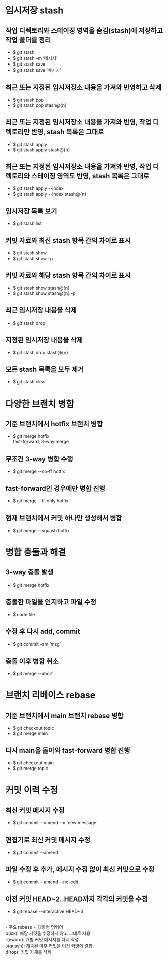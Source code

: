 # 임시저장 stash

## 작업 디렉토리와 스테이징 영역을 숨김(stash)에 저장하고 작업 폴더를 정리
- $ git stash
- $ git stash –m ‘메시지’
- $ git stash save
- $ git stash save ‘메시지’

## 최근 또는 지정된 임시저장소 내용을 가져와 반영하고 삭제
- $ git stash pop
- $ git stash pop stash@{n}

## 최근 또는 지정된 임시저장소 내용을 가져와 반영, 작업 디렉토리만 반영, stash 목록은 그대로
- $ git stash apply
- $ git stash apply stash@{n}

## 최근 또는 지정된 임시저장소 내용을 가져와 반영, 작업 디렉토리와 스테이징 영역도 반영, stash 목록은 그대로
- $ git stash apply --index
- $ git stash apply --index stash@{n}
## 임시저장 목록 보기
- $ git stash list


## 커밋 자료와 최신 stash 항목 간의 차이로 표시
- $ git stash show
- $ git stash show –p

## 커밋 자료와 해당 stash 항목 간의 차이로 표시
- $ git stash show stash@{n}
- $ git stash show stash@{n} -p

## 최근 임시저장 내용을 삭제
- $ git stash drop

## 지정된 임시저장 내용을 삭제
- $ git stash drop stash@{n}

## 모든 stash 목록을 모두 제거
- $ git stash clear

# 다양한 브랜치 병합

## 기준 브랜치에서 hotfix 브랜치 병합
- $ git merge hotfix <br>
fast-forward, 3-way merge

## 무조건 3-way 병합 수행
- $ git merge --no-ff hotfix

## fast-forward인 경우에만 병합 진행
- $ git merge --ff-only hotfix

## 현재 브랜치에서 커밋 하나만 생성해서 병합
- $ git merge --squash hotfix

# 병합 충돌과 해결
## 3-way 충돌 발생
- $ git merge hotfix

## 충돌한 파일을 인지하고 파일 수정
- $ code file

## 수정 후 다시 add, commit
- $ git commit –am ‘msg’

## 충돌 이후 병합 취소
- $ git merge --abort

# 브랜치 리베이스 rebase
## 기준 브랜치에서 main 브랜치 rebase 병합
- $ git checkout topic
- $ git merge main

## 다시 main을 돌아와 fast-forward 병합 진행
- $ git checkout main
- $ git merge topic

# 커밋 이력 수정
## 최신 커밋 메시지 수정
- $ git commit --amend –m 'new message'
## 편집기로 최신 커밋 메시지 수정
-  $ git commit --amend
## 파일 수정 후 추가, 메시지 수정 없이 최신 커밋으로 수정
-  $ git commit --amend --no-edit

## 이전 커밋 HEAD~2..HEAD까지 각각의 커밋을 수정
-  $ git rebase --interactive HEAD~3
<br>
-  주요 rebase -i 대화형 명령어<br>
p(ick): 해당 커밋을 수정하지 않고 그대로 사용<br>
r(eword): 개별 커밋 메시지를 다시 작성<br>
s(quash): 계속된 이후 커밋을 이전 커밋에 결합<br>
d(rop): 커밋 자체를 삭제



